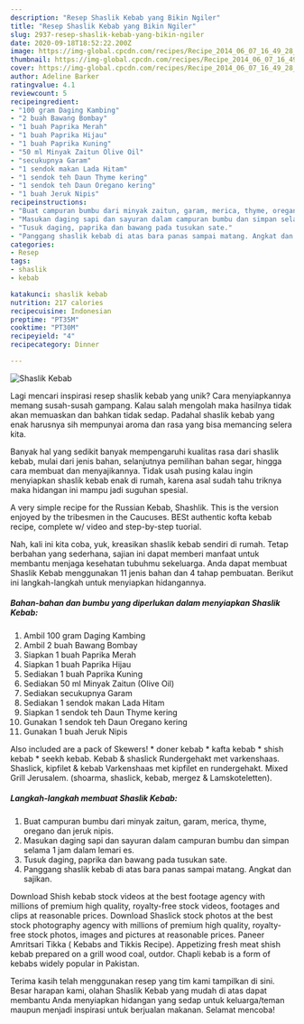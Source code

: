```yaml
---
description: "Resep Shaslik Kebab yang Bikin Ngiler"
title: "Resep Shaslik Kebab yang Bikin Ngiler"
slug: 2937-resep-shaslik-kebab-yang-bikin-ngiler
date: 2020-09-18T18:52:22.200Z
image: https://img-global.cpcdn.com/recipes/Recipe_2014_06_07_16_49_28_204_bd8938/751x532cq70/shaslik-kebab-foto-resep-utama.jpg
thumbnail: https://img-global.cpcdn.com/recipes/Recipe_2014_06_07_16_49_28_204_bd8938/751x532cq70/shaslik-kebab-foto-resep-utama.jpg
cover: https://img-global.cpcdn.com/recipes/Recipe_2014_06_07_16_49_28_204_bd8938/751x532cq70/shaslik-kebab-foto-resep-utama.jpg
author: Adeline Barker
ratingvalue: 4.1
reviewcount: 5
recipeingredient:
- "100 gram Daging Kambing"
- "2 buah Bawang Bombay"
- "1 buah Paprika Merah"
- "1 buah Paprika Hijau"
- "1 buah Paprika Kuning"
- "50 ml Minyak Zaitun Olive Oil"
- "secukupnya Garam"
- "1 sendok makan Lada Hitam"
- "1 sendok teh Daun Thyme kering"
- "1 sendok teh Daun Oregano kering"
- "1 buah Jeruk Nipis"
recipeinstructions:
- "Buat campuran bumbu dari minyak zaitun, garam, merica, thyme, oregano dan jeruk nipis."
- "Masukan daging sapi dan sayuran dalam campuran bumbu dan simpan selama 1 jam dalam lemari es."
- "Tusuk daging, paprika dan bawang pada tusukan sate."
- "Panggang shaslik kebab di atas bara panas sampai matang. Angkat dan sajikan."
categories:
- Resep
tags:
- shaslik
- kebab

katakunci: shaslik kebab 
nutrition: 217 calories
recipecuisine: Indonesian
preptime: "PT35M"
cooktime: "PT30M"
recipeyield: "4"
recipecategory: Dinner

---
```



![Shaslik Kebab](https://img-global.cpcdn.com/recipes/Recipe_2014_06_07_16_49_28_204_bd8938/751x532cq70/shaslik-kebab-foto-resep-utama.jpg)

Lagi mencari inspirasi resep shaslik kebab yang unik? Cara menyiapkannya memang susah-susah gampang. Kalau salah mengolah maka hasilnya tidak akan memuaskan dan bahkan tidak sedap. Padahal shaslik kebab yang enak harusnya sih mempunyai aroma dan rasa yang bisa memancing selera kita.

Banyak hal yang sedikit banyak mempengaruhi kualitas rasa dari shaslik kebab, mulai dari jenis bahan, selanjutnya pemilihan bahan segar, hingga cara membuat dan menyajikannya. Tidak usah pusing kalau ingin menyiapkan shaslik kebab enak di rumah, karena asal sudah tahu triknya maka hidangan ini mampu jadi suguhan spesial.

A very simple recipe for the Russian Kebab, Shashlik. This is the version enjoyed by the tribesmen in the Caucuses. BESt authentic kofta kebab recipe, complete w/ video and step-by-step tuorial.


Nah, kali ini kita coba, yuk, kreasikan shaslik kebab sendiri di rumah. Tetap berbahan yang sederhana, sajian ini dapat memberi manfaat untuk membantu menjaga kesehatan tubuhmu sekeluarga. Anda dapat membuat Shaslik Kebab menggunakan 11 jenis bahan dan 4 tahap pembuatan. Berikut ini langkah-langkah untuk menyiapkan hidangannya.

<!--inarticleads1-->

##### Bahan-bahan dan bumbu yang diperlukan dalam menyiapkan Shaslik Kebab:

1. Ambil 100 gram Daging Kambing
1. Ambil 2 buah Bawang Bombay
1. Siapkan 1 buah Paprika Merah
1. Siapkan 1 buah Paprika Hijau
1. Sediakan 1 buah Paprika Kuning
1. Sediakan 50 ml Minyak Zaitun (Olive Oil)
1. Sediakan secukupnya Garam
1. Sediakan 1 sendok makan Lada Hitam
1. Siapkan 1 sendok teh Daun Thyme kering
1. Gunakan 1 sendok teh Daun Oregano kering
1. Gunakan 1 buah Jeruk Nipis


Also included are a pack of Skewers! * doner kebab * kafta kebab * shish kebab * seekh kebab. Kebab &amp; shaslick Rundergehakt met varkenshaas. Shaslick, kipfilet &amp; kebab Varkenshaas met kipfilet en rundergehakt. Mixed Grill Jerusalem. (shoarma, shaslick, kebab, mergez &amp; Lamskoteletten). 

<!--inarticleads2-->

##### Langkah-langkah membuat Shaslik Kebab:

1. Buat campuran bumbu dari minyak zaitun, garam, merica, thyme, oregano dan jeruk nipis.
1. Masukan daging sapi dan sayuran dalam campuran bumbu dan simpan selama 1 jam dalam lemari es.
1. Tusuk daging, paprika dan bawang pada tusukan sate.
1. Panggang shaslik kebab di atas bara panas sampai matang. Angkat dan sajikan.


Download Shish kebab stock videos at the best footage agency with millions of premium high quality, royalty-free stock videos, footages and clips at reasonable prices. Download Shaslick stock photos at the best stock photography agency with millions of premium high quality, royalty-free stock photos, images and pictures at reasonable prices. Paneer Amritsari Tikka ( Kebabs and Tikkis Recipe). Appetizing fresh meat shish kebab prepared on a grill wood coal, outdor. Chapli kebab is a form of kebabs widely popular in Pakistan. 

Terima kasih telah menggunakan resep yang tim kami tampilkan di sini. Besar harapan kami, olahan Shaslik Kebab yang mudah di atas dapat membantu Anda menyiapkan hidangan yang sedap untuk keluarga/teman maupun menjadi inspirasi untuk berjualan makanan. Selamat mencoba!
